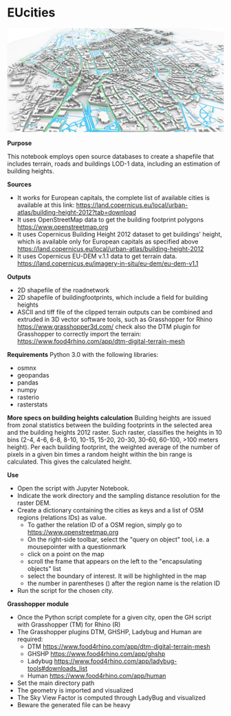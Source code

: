 # EUcities
<img src="files/View.jpeg">

**Purpose**

This notebook employs open source databases to create a shapefile that includes terrain, roads and buildings LOD-1 data, including an estimation of building heights.

**Sources**
* It works for European capitals, the complete list of available cities is available at this link:
https://land.copernicus.eu/local/urban-atlas/building-height-2012?tab=download
* It uses OpenStreetMap data to get the building footprint polygons https://www.openstreetmap.org
* It uses Copernicus Building Height 2012 dataset to get buildings' height, which is available only for European capitals as specified above https://land.copernicus.eu/local/urban-atlas/building-height-2012
* It uses Copernicus EU-DEM v.1.1 data to get terrain data. https://land.copernicus.eu/imagery-in-situ/eu-dem/eu-dem-v1.1

**Outputs**
* 2D shapefile of the roadnetwork
* 2D shapefile of buildingfootprints, which include a field for building heights
* ASCII and tiff file of the clipped terrain
outputs can be combined and extruded in 3D vector software tools, such as Grasshopper for Rhino https://www.grasshopper3d.com/
check also the DTM plugin for Grasshopper to correctly import the terrain:
https://www.food4rhino.com/app/dtm-digital-terrain-mesh

**Requirements**
Python 3.0 with the following libraries:
* osmnx
* geopandas
* pandas
* numpy
* rasterio
* rasterstats

**More specs on building heights calculation**
Building heights are issued from zonal statistics between the building footprints in the selected area and the building heights 2012 raster. Such raster, classifies the heights in 10 bins (2-4, 4-6, 6-8, 8-10, 10-15, 15-20, 20-30, 30-60, 60-100, >100 meters height). Per each building footprint, the weighted average of the number of pixels in a given bin times a random height within the bin range is calculated. This gives the calculated height.

**Use**
* Open the script with Jupyter Notebook. 
* Indicate the work directory and the sampling distance resolution for the raster DEM.
* Create a dictionary containing the cities as keys and a list of OSM regions (relations IDs) as value. 
    * To gather the relation ID of a OSM region, simply go to https://www.openstreetmap.org
    * On the right-side toolbar, select the "query on object" tool, i.e. a mousepointer with a questionmark
    * click on a point on the map
    * scroll the frame that appears on the left to the "encapsulating objects" list
    * select the boundary of interest. It will be highlighted in the map
    * the number in parentheses () after the region name is the relation ID
* Run the script for the chosen city.

**Grasshopper module**
* Once the Python script complete for a given city, open the GH script with Grasshopper (TM) for Rhino (R)
* The Grasshopper plugins DTM, GHSHP, Ladybug and Human are required:
   * DTM https://www.food4rhino.com/app/dtm-digital-terrain-mesh
   * GHSHP https://www.food4rhino.com/app/ghshp
   * Ladybug https://www.food4rhino.com/app/ladybug-tools#downloads_list
   * Human https://www.food4rhino.com/app/human
* Set the main directory path
* The geometry is imported and visualized
* The Sky View Factor is computed through LadyBug and visualized
* Beware the generated file can be heavy
